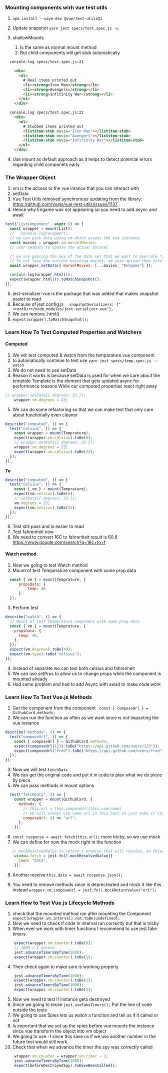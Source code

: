 ### Mounting components wirh vue test utils
1. `npm install --save-dev @vue/test-utils@1`

2. Update snapshot `yarn jest specs/test.spec.js -u`
3. shallowMounts
   1. Is the same as normal mount method
   2. But child components will get stub automatically

```html
  console.log specs/test.spec.js:21

    <div>
      <ul>
        # Real items printed out
        <li><strong>Iron Man</strong></li>
        <li><strong>Avengers</strong></li>
        <li><strong>Infitinity War</strong></li>
      </ul>
    </div>

  console.log specs/test.spec.js:22
    <div>
      <ul>
        # Stubbed items printed out
        <listitem-stub movie="Iron Man"></listitem-stub>
        <listitem-stub movie="Avengers"></listitem-stub>
        <listitem-stub movie="Infitinity War"></listitem-stub>
      </ul>
    </div>
``` 

4. Use mount as default approach as it helps to detect potential errors regarding child componets early


### The Wrapper Object
1. vm is the access to the vue intance that you can interact with
2. setData
3. Vue Test Utils removed synchronous updating from the library: https://github.com/vuejs/vue-test-utils/issues/1137
4. Hence why Engame was not appearing so you need to add async and await
```js
test("ListComponent", async () => {
  const wrapper = mount(List);
  //   console.log(wrapper);
  // we can pick data using vm which access the vue instance
  const movies = wrapper.vm.marvelMovies;
  // user setData to update the actual dataset

  /* we are passing the key of the data set that we want to overrule */
  // To not lose the current existing movies, we just spread them into the same array, again
  await wrapper.setData({ marvelMovies: [...movies, "Endgame"] });

  console.log(wrapper.html());
  expect(wrapper.html()).toMatchSnapshot();
});
```


5. jest-serializer-vue is the package that was added that makes snapshot easier to read
6. Because of jest.config.js `  snapshotSerializers: ["<rootDir>/node_modules/jest-serializer-vue"],`
7. We can remove .html()
8. `expect(wrapper).toMatchSnapshot();`


### Learn How To Test Computed Properties and Watchers
#### Computed
1. We will test computed & watch from the temparature.vue component
2. to automatically continue to test use `yarn jest specs/temp.spec.js --watch`
3. We do not need to use setData
4. Reason it works is because setData is used for when we care about the template
   Template is the element that gets updated async for performance reasons
   While our computed properties react right away
```js
// wrapper.setData({ degrees: 23 });
    wrapper.vm.degrees = 23;
```
5. We can do some refactoring so that we can make test that only care about functionally even cleaner
```js
describe("computed", () => {
  test("celsius", () => {
    const wrapper = mount(Temprature);
    expect(wrapper.vm.celsius).toBe(0);
    // wrapper.setData({ degrees: 23 });
    wrapper.vm.degrees = 23;
    expect(wrapper.vm.celsius).toBe(23);
  });
});
```
**To**

```js
describe("computed", () => {
  test("celsius", () => {
    const { vm } = mount(Temprature);
    expect(vm.celsius).toBe(0);
    // setData({ degrees: 23 });
    vm.degrees = 23;
    expect(vm.celsius).toBe(23);
  });
});
```
6. Test still pass and is easier to read
7. Test fahrenheit now
8. We need to convert 16C to fahrenheit result is 60.8 <https://www.google.com/search?q=16c+to+f>
#### Watch method
1. Now we going to test Watch method
2. Mount of test Temperature component with some prop data
```js
  const { vm } = mount(Temprature, {
      propsData: {
          temp: 40
      }
  });
```
3. Perform test
```js
describe("watch", () => {
  // Mount of test Temperature component with some prop data
  const { vm } = mount(Temprature, {
    propsData: {
      temp: 40,
    },
  });
  expect(vm.degrees).toBe(40);
  expect(vm.type).toBe("celsius");
});
```
4. instead of separate we can test both celsius and fahrenheit
5. We can use setPros to allow us to change props while the component is mounted already
6. Had same problem and had to add Async with await to make code work   

### Learn How To Test Vue.js Methods
1. Get the component from the component ` const { composeUrl } = GithubCard.methods;`
2. We can run the function as often as we want since is not impacting the vue instance
```js
describe("methods", () => {
  test("composeUrl", () => {
    const { composeUrl } = GithubCard.methods;
    expect(composeUrl(123).toBe("https://api.github.com/users/123"));
    expect(composeUrl("fred").toBe("https://api.github.com/users/fred"));
  });
});
```
3. Now we will test `fetchData`
4. We can get the original code and put it in code to plan what we do piece by piece
5. We can pass methods in mount options
```js
  test("fetchData", () => {
    const wrapper = mount(GithubCard, {
      methods: {
        // this.url = this.composeUrl(this.username)
        // we will always use same url in this rest so just make it static
        composeUrl: () => "url",
      },
    });
```   
6. `const response = await fetch(this.url);` more tricky, so we use mock
7. We can define for now the mock right in the function
```js
   // mockResolvedValue to return a promise that will resolve, an object some data with json as the key
    window.fetch = jest.fn().mockResolvedValue({
      json: "data",
    });
 ```
8. Another resolve `this.data = await response.json();`

9. You need to remove methods since is deprecreated and mock it like this instead 
 `wrapper.vm.composeUrl = jest.fn().mockReturnValue("url");`


### Learn How to Test Vue.js Lifecycle Methods
1. check that the mounted method ran after mounting the Component `    expect(wrapper.vm.interval).not.toBe(undefined);`
2. Now we need to check if code in interval ran correctly but that is tricky
3. When ever we work with timer functions I recommend to use jest fake timers
```js
    expect(wrapper.vm.counter).toBe(0);
    // 1000 = 1 second
    jest.advanceTimersByTime(1000);
    expect(wrapper.vm.counter).toBe(1);
```

4. Then check again to make sure is working properly 
```js
    jest.advanceTimersByTime(1000);
    expect(wrapper.vm.counter).toBe(1);
    jest.advanceTimersByTime(1000);
    expect(wrapper.vm.counter).toBe(2);
```
5. Now we need to test if instance gets destroyed
6. Since we going to reuse `jest.useFakeTimers();` Put the line of code outside the tests
7. We going to use Spies lets us watch a function and tell us if it called or not
8. Is important that we set up the spies before vue mounts the instance since vue transform the object into vm object
9. We going to use -1 since this save us if we use another number in the future test would still work
10. Check that when we advance the timer the spy was correctly called
```js
    wrapper.vm.counter = wrapper.vm.timer - 1;
    jest.advanceTimersByTime(1000);
    expect(beforeDestroyedSpy).toHaveBeenCalled();
```